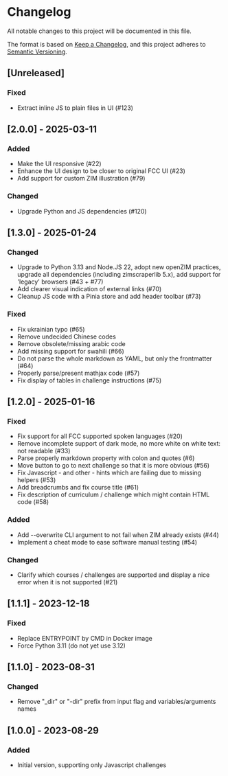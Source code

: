 # Changelog

All notable changes to this project will be documented in this file.

The format is based on [Keep a Changelog](https://keepachangelog.com/en/1.0.0/),
and this project adheres to [Semantic Versioning](https://semver.org/spec/v2.0.0.html).

## [Unreleased]

### Fixed

- Extract inline JS to plain files in UI (#123)

## [2.0.0] - 2025-03-11

### Added

- Make the UI responsive (#22)
- Enhance the UI design to be closer to original FCC UI (#23)
- Add support for custom ZIM illustration (#79)

### Changed

- Upgrade Python and JS dependencies (#120)

## [1.3.0] - 2025-01-24

### Changed

- Upgrade to Python 3.13 and Node.JS 22, adopt new openZIM practices, upgrade all dependencies (including zimscraperlib 5.x), add support for 'legacy' browsers (#43 + #77)
- Add clearer visual indication of external links (#70)
- Cleanup JS code with a Pinia store and add header toolbar (#73)

### Fixed

- Fix ukrainian typo (#65)
- Remove undecided Chinese codes
- Remove obsolete/missing arabic code
- Add missing support for swahili (#66)
- Do not parse the whole markdown as YAML, but only the frontmatter (#64)
- Properly parse/present mathjax code (#57)
- Fix display of tables in challenge instructions (#75)

## [1.2.0] - 2025-01-16

### Fixed

- Fix support for all FCC supported spoken languages (#20)
- Remove incomplete support of dark mode, no more white on white text: not readable (#33)
- Parse properly markdown property with colon and quotes (#6)
- Move button to go to next challenge so that it is more obvious (#56)
- Fix Javascript - and other - hints which are failing due to missing helpers (#53)
- Add breadcrumbs and fix course title (#61)
- Fix description of curriculum / challenge which might contain HTML code (#58)

### Added

- Add --overwrite CLI argument to not fail when ZIM already exists (#44)
- Implement a cheat mode to ease software manual testing (#54)

### Changed

- Clarify which courses / challenges are supported and display a nice error when it is not supported (#21)

## [1.1.1] - 2023-12-18

### Fixed

- Replace ENTRYPOINT by CMD in Docker image
- Force Python 3.11 (do not yet use 3.12)

## [1.1.0] - 2023-08-31

### Changed

- Remove "\_dir" or "-dir" prefix from input flag and variables/arguments names

## [1.0.0] - 2023-08-29

### Added

- Initial version, supporting only Javascript challenges
